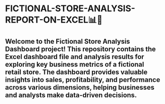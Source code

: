# FICTIONAL-STORE-ANALYSIS-REPORT-ON-EXCEL📊🛒
## Welcome to the  **Fictional Store Analysis**  Dashboard project! This repository contains the Excel dashboard file and analysis results for exploring key business metrics of a fictional retail store. The dashboard provides valuable insights into sales, profitability, and performance across various dimensions, helping businesses and analysts make data-driven decisions.
